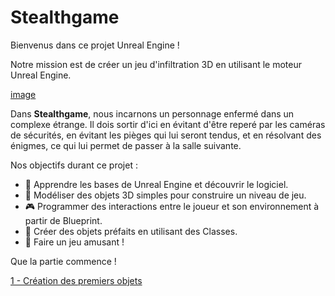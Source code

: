 # Stealthgame

Bienvenus dans ce projet Unreal Engine ! 

Notre mission est de créer un jeu d'infiltration 3D en utilisant le moteur Unreal Engine. 

[image](https://github.com/g404-code-gaming/Stealthgame/blob/main/image/intro_1.png)

Dans **Stealthgame**, nous incarnons un personnage enfermé dans un complexe étrange. Il dois sortir d'ici en évitant d'être reperé par les caméras de sécurités, en évitant les pièges qui lui seront tendus, et en résolvant des énigmes, ce qui lui permet de passer à la salle suivante. 

Nos objectifs durant ce projet : 
  - 🧠 Apprendre les bases de Unreal Engine et découvrir le logiciel.
  - 🧱 Modéliser des objets 3D simples pour construire un niveau de jeu.
  - 🎮 Programmer des interactions entre le joueur et son environnement à partir de Blueprint.
  - 🧩 Créer des objets préfaits en utilisant des Classes.
  - 🎉 Faire un jeu amusant !

Que la partie commence ! 

[1 - Création des premiers objets]()
